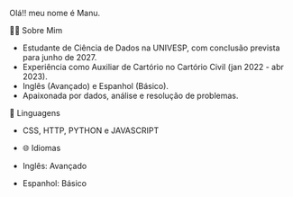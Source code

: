 Olá!! meu nome é Manu.

👨‍💻 Sobre Mim
- Estudante de Ciência de Dados na UNIVESP, com conclusão prevista para junho de 2027.
- Experiência como Auxiliar de Cartório no Cartório Civil (jan 2022 - abr 2023).
- Inglês (Avançado) e Espanhol (Básico).
- Apaixonada por dados, análise e resolução de problemas.

🚀 Linguagens
- CSS, HTTP, PYTHON e JAVASCRIPT
  
- 🌐 Idiomas
- Inglês: Avançado
- Espanhol: Básico



<!---
manu-moso/manu-moso is a ✨ special ✨ repository because its `README.md` (this file) appears on your GitHub profile.
You can click the Preview link to take a look at your changes.
--->
